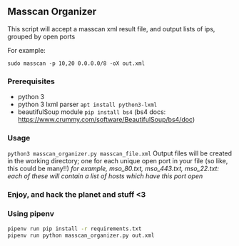 ## Masscan Organizer
This script will accept a masscan xml result file, and output lists of ips, grouped by open ports

For example:

`sudo masscan -p 10,20 0.0.0.0/8 -oX out.xml`

### Prerequisites
- python 3
- python 3 lxml parser `apt install python3-lxml`
- beautifulSoup module `pip install bs4`
(bs4 docs: https://www.crummy.com/software/BeautifulSoup/bs4/doc)

### Usage
`python3 masscan_organizer.py masscan_file.xml`
Output files will be created in the working directory; one for each unique open port in your file (so like, this could be many!!)
_for example, mso\_80.txt, mso\_443.txt, mso\_22.txt: each of these will contain a list of hosts which have this port open_

### Enjoy, and hack the planet and stuff <3

### Using pipenv

```bash
pipenv run pip install -r requirements.txt
pipenv run python masscan_organizer.py out.xml
```
